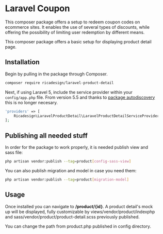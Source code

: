 # Laravel Coupon

This composer package offers a setup to redeem coupon codes on ecommerce sites. It enables the use of several types of discounts, while offering the possibility of limiting user redemption by different means.

This composer package offers a basic setup for displaying product detail page.

## Installation

Begin by pulling in the package through Composer.

```bash
composer require ricadesign/laravel-product-detail
```

Next, if using Laravel 5, include the service provider within your `config/app.php` file. From version 5.5 and thanks to [package autodiscovery](https://laravel-news.com/package-auto-discovery) this is no longer necesary.

```php
'providers' => [
    Ricadesign\LaravelProductDetail\LaravelProductDetailServiceProvider::class,
];
```

## Publishing all needed stuff

In order for the package to work properly, it is needed publish view and sass file:

```bash
php artisan vendor:publish --tag=product[config-sass-view]
```

You can also publish migration and model in case you need them:

```bash
php artisan vendor:publish --tag=product[migration-model]
```

## Usage

Once installed you can navigate to **/product/{id}**. A product detail's mock up will be displayed, fully customizable by views/vendor/product/indexphp and sass/vendor/product/product-detail.scss previously published.


You can change the path from product.php published in config directory.
